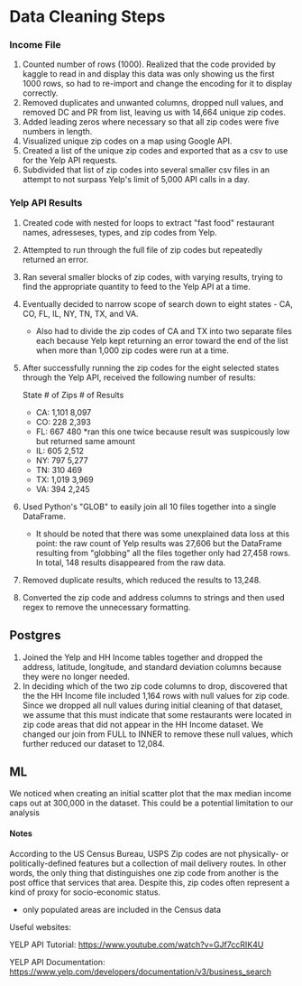 # Data Cleaning Steps

### Income File

1. Counted number of rows (1000). Realized that the code provided by kaggle to read in and display this data was only showing us the first 1000 rows, so had to re-import and change the encoding for it to display correctly. 
2. Removed duplicates and unwanted columns, dropped null values, and removed DC and PR from list, leaving us with 14,664 unique zip codes.
3. Added leading zeros where necessary so that all zip codes were five numbers in length.
3. Visualized unique zip codes on a map using Google API.
4. Created a list of the unique zip codes and exported that as a csv to use for the Yelp API requests.
5. Subdivided that list of zip codes into several smaller csv files in an attempt to not surpass Yelp's limit of 5,000 API calls in a day. 



### Yelp API Results

1. Created code with nested for loops to extract "fast food" restaurant names, adresseses, types, and zip codes from Yelp.
2. Attempted to run through the full file of zip codes but repeatedly returned an error. 
3. Ran several smaller blocks of zip codes, with varying results, trying to find the appropriate quantity to feed to the Yelp API at a time. 
4. Eventually decided to narrow scope of search down to eight states - CA, CO, FL, IL, NY, TN, TX, and VA.
    - Also had to divide the zip codes of CA and TX into two separate files each because Yelp kept returning an error toward the end of the list when more than 1,000 zip codes were run at a time. 
5. After successfully running the zip codes for the eight selected states through the Yelp API, received the following number of results:
  
     State  # of Zips   # of Results
   
    - CA:      1,101        8,097
    - CO:        228        2,393  
    - FL:        667          480  *ran this one twice because result was suspicously low but returned same amount
    - IL:        605        2,512
    - NY:        797        5,277
    - TN:        310          469
    - TX:      1,019        3,969
    - VA:        394        2,245

6. Used Python's "GLOB" to easily join all 10 files together into a single DataFrame.
    - It should be noted that there was some unexplained data loss at this point: the raw count of Yelp results was 27,606 but the DataFrame resulting from "globbing" all the files together only had 27,458 rows. In total, 148 results disappeared from the raw data. 
7. Removed duplicate results, which reduced the results to 13,248.
8. Converted the zip code and address columns to strings and then used regex to remove the unnecessary formatting. 


 ## Postgres

 1. Joined the Yelp and HH Income tables together and dropped the address, latitude, longitude, and standard deviation columns because they were no longer needed.
 2. In deciding which of the two zip code columns to drop, discovered that the the HH Income file included 1,164 rows with null values for zip code. Since we dropped all null values during initial cleaning of that dataset, we assume that this must indicate that some restaurants were located in zip code areas that did not appear in the HH Income dataset. We changed our join from FULL to INNER to remove these null values, which further reduced our dataset to 12,084.




## ML

We noticed when creating an initial scatter plot that the max median income caps out at 300,000 in the dataset. This could be a potential limitation to our analysis


#### Notes 

According to the US Census Bureau, USPS Zip codes are not physically- or politically-defined features but a collection of mail delivery routes. In other words, the only thing that distinguishes one zip code from another is the post office that services that area. Despite this, zip codes often represent a kind of proxy for socio-economic status.








* only populated areas are included in the Census data


Useful websites:

YELP API Tutorial: https://www.youtube.com/watch?v=GJf7ccRIK4U

YELP API Documentation: https://www.yelp.com/developers/documentation/v3/business_search    